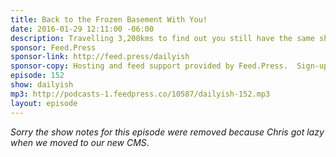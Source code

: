 ```yaml
---
title: Back to the Frozen Basement With You!
date: 2016-01-29 12:11:00 -06:00
description: Travelling 3,200kms to find out you still have the same shadow you had before you left. A mouthblog in progress.
sponsor: Feed.Press
sponsor-link: http://feed.press/dailyish
sponsor-copy: Hosting and feed support provided by Feed.Press.  Sign-up today and try FeedPress on a 14 day trial (no contracts or commitments). Use promo code "dailyish" during checkout to get 10% off your first year.
episode: 152
show: dailyish
mp3: http://podcasts-1.feedpress.co/10587/dailyish-152.mp3
layout: episode
---
```


<em>Sorry the show notes for this episode were removed because Chris got lazy when we moved to our new CMS</em>.
